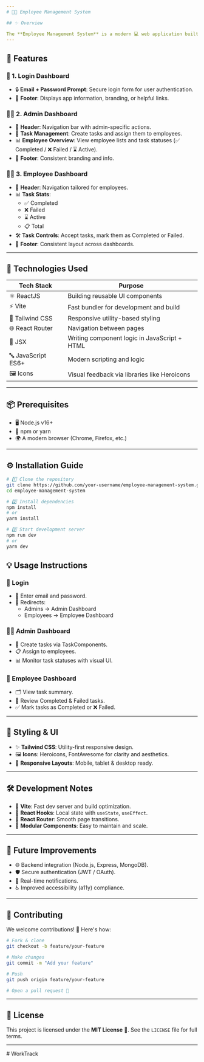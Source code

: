 ```yaml
---
# 👨‍💼 Employee Management System

## ✨ Overview

The **Employee Management System** is a modern 💻 web application built with **ReactJS** and **Vite** for managing employee tasks efficiently. It offers intuitive dashboards, task assignment functionality, and a responsive user interface for both administrators and employees.
---
```


## 🚀 Features

### 🔐 1. Login Dashboard

- 🔒 **Email + Password Prompt**: Secure login form for user authentication.
- 📢 **Footer**: Displays app information, branding, or helpful links.

### 🧑‍💼 2. Admin Dashboard

- 🧭 **Header**: Navigation bar with admin-specific actions.
- 📝 **Task Management**: Create tasks and assign them to employees.
- 📊 **Employee Overview**: View employee lists and task statuses (✅ Completed / ❌ Failed / ⌛ Active).
- 📢 **Footer**: Consistent branding and info.

### 👨‍🔧 3. Employee Dashboard

- 🧭 **Header**: Navigation tailored for employees.
- 📊 **Task Stats**:
  - ✅ Completed
  - ❌ Failed
  - ⌛ Active
  - 📋 Total
- 🛠️ **Task Controls**: Accept tasks, mark them as Completed or Failed.
- 📢 **Footer**: Consistent layout across dashboards.

---

## 🧰 Technologies Used

| Tech Stack         | Purpose                                      |
| ------------------ | -------------------------------------------- |
| ⚛️ ReactJS         | Building reusable UI components              |
| ⚡ Vite            | Fast bundler for development and build       |
| 🎨 Tailwind CSS    | Responsive utility-based styling             |
| 🌐 React Router    | Navigation between pages                     |
| 🧾 JSX             | Writing component logic in JavaScript + HTML |
| 🔤 JavaScript ES6+ | Modern scripting and logic                   |
| 🖼️ Icons           | Visual feedback via libraries like Heroicons |

---

## 📦 Prerequisites

- 🖥️ Node.js v16+
- 🧶 npm or yarn
- 🌍 A modern browser (Chrome, Firefox, etc.)

---

## ⚙️ Installation Guide

```bash
# 1️⃣ Clone the repository
git clone https://github.com/your-username/employee-management-system.git
cd employee-management-system

# 2️⃣ Install dependencies
npm install
# or
yarn install

# 3️⃣ Start development server
npm run dev
# or
yarn dev
```

## 💡 Usage Instructions

### 🔐 Login

- 🧑 Enter email and password.
- 🧭 Redirects:
  - Admins → Admin Dashboard
  - Employees → Employee Dashboard

### 🧑‍💼 Admin Dashboard

- 📝 Create tasks via TaskComponents.
- 📋 Assign to employees.
- 📊 Monitor task statuses with visual UI.

### 👷 Employee Dashboard

- 🗂️ View task summary.
- 👀 Review Completed & Failed tasks.
- ✅ Mark tasks as Completed or ❌ Failed.

---

## 🎨 Styling & UI

- ✨ **Tailwind CSS**: Utility-first responsive design.
- 🖼️ **Icons**: Heroicons, FontAwesome for clarity and aesthetics.
- 📱 **Responsive Layouts**: Mobile, tablet & desktop ready.

---

## 🛠️ Development Notes

- 🚀 **Vite**: Fast dev server and build optimization.
- 🔄 **React Hooks**: Local state with `useState`, `useEffect`.
- 🔀 **React Router**: Smooth page transitions.
- 🧩 **Modular Components**: Easy to maintain and scale.

---

## 🔮 Future Improvements

- 🌐 Backend integration (Node.js, Express, MongoDB).
- 🛡️ Secure authentication (JWT / OAuth).
- 🔔 Real-time notifications.
- ♿ Improved accessibility (a11y) compliance.

---

## 🙌 Contributing

We welcome contributions! 🤝 Here's how:

```bash
# Fork & clone
git checkout -b feature/your-feature

# Make changes
git commit -m "Add your feature"

# Push
git push origin feature/your-feature

# Open a pull request 🎯
```

---

## 📄 License

This project is licensed under the **MIT License** 📝. See the `LICENSE` file for full terms.

---
#   W o r k T r a c k 
 
 
